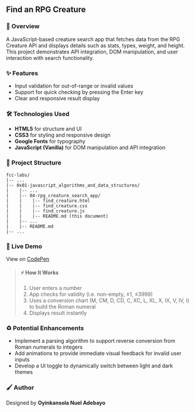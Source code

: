 ## Find an RPG Creature

### :book: Overview

A JavaScript-based creature search app that fetches data from the RPG Creature API and displays details such as stats, types, weight, and height. This project demonstrates API integration, DOM manipulation, and user interaction with search functionality.

### :sparkles: Features

- Input validation for out-of-range or invalid values
- Support for quick checking by pressing the Enter key
- Clear and responsive result display

### :hammer_and_wrench: Technologies Used

- **HTML5** for structure and UI
- **CSS3** for styling and responsive design
- **Google Fonts** for typography
- **JavaScript (Vanilla)** for DOM manipulation and API integration

### :file_folder: Project Structure

```
fcc-labs/
|-- ...
|-- 0x01-javascript_algorithms_and_data_structures/
|    |-- ...
|    |-- 04-rpg_creature_search_app/
|    |    |-- find_creature.html
|    |    |-- find_creature.css
|    |    |-- find_creature.js
|    |    |-- README.md (this document)
|    |-- ...
|    |-- README.md
|-- ...
```

### :rocket: Live Demo

View on [CodePen](https://codepen.io/oyingidie/full/xbwqBvP)

> #### :zap: How It Works
>
> 1. User enters a number
> 2. App checks for validity (i.e. non-empty, ≥1, ≤3999)
> 3. Uses a conversion chart (M, CM, D, CD, C, XC, L, XL, X, IX, V, IV, I) to build the Roman numeral
> 4. Displays result instantly

### :recycle: Potential Enhancements

- Implement a parsing algorithm to support reverse conversion from Roman numerals to integers
- Add animations to provide immediate visual feedback for invalid user inputs
- Develop a UI toggle to dynamically switch between light and dark themes

### :paintbrush: Author

Designed by **Oyinkansola Nuel Adebayo**
